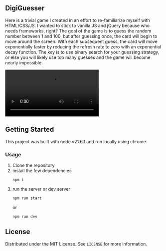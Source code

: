 <!-- ABOUT THE PROJECT -->
## DigiGuesser

Here is a trivial game I created in an effort to re-familiarize myself with HTML/CSS/JS. I wanted to stick to vanilla JS and jQuery because who needs frameworks, right? The goal of the game is to guess the random number between 1 and 100, but after guessing once, the card will begin to move around the screen. With each subsequent guess, the card will move exponentially faster by reducing the refresh rate to zero with an exponential decay function. The key is to use binary search for your guessing strategy, or else you will likely use too many guesses and the game will become nearly impossible.

<video src="" controls="controls" style="max-width: 730px;">
</video>

<!-- GETTING STARTED -->
## Getting Started

This project was built with node v21.6.1 and run locally using chrome.

### Usage

1. Clone the repository 
2. install the few dependencies
    ```
    npm i
    ```
3. run the server or dev server
    ```
    npm run start
    ```
    or 
    ```
    npm run dev
    ```

<!-- LICENSE -->
## License

Distributed under the MIT License. See `LICENSE` for more information.